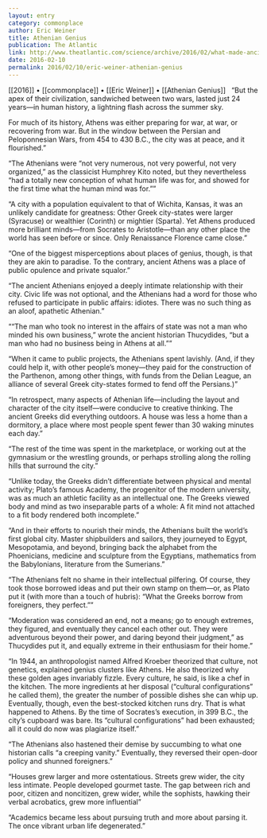 ```yaml
---
layout: entry
category: commonplace
author: Eric Weiner
title: Athenian Genius
publication: The Atlantic
link: http://www.theatlantic.com/science/archive/2016/02/what-made-ancient-athens-a-city-of-genius/462009/
date: 2016-02-10
permalink: 2016/02/10/eric-weiner-athenian-genius
---
```


[[2016]] • [[commonplace]] • [[Eric Weiner]] • [[Athenian Genius]]
 
“But the apex of their civilization, sandwiched between two wars, lasted just 24 years—in human history, a lightning flash across the summer sky.

For much of its history, Athens was either preparing for war, at war, or recovering from war. But in the window between the Persian and Peloponnesian Wars, from 454 to 430 B.C., the city was at peace, and it flourished.”

“The Athenians were “not very numerous, not very powerful, not very organized,” as the classicist Humphrey Kito noted, but they nevertheless “had a totally new conception of what human life was for, and showed for the first time what the human mind was for.””

“A city with a population equivalent to that of Wichita, Kansas, it was an unlikely candidate for greatness: Other Greek city-states were larger (Syracuse) or wealthier (Corinth) or mightier (Sparta). Yet Athens produced more brilliant minds—from Socrates to Aristotle—than any other place the world has seen before or since. Only Renaissance Florence came close.”

“One of the biggest misperceptions about places of genius, though, is that they are akin to paradise. To the contrary, ancient Athens was a place of public opulence and private squalor.”

“The ancient Athenians enjoyed a deeply intimate relationship with their city. Civic life was not optional, and the Athenians had a word for those who refused to participate in public affairs: idiotes. There was no such thing as an aloof, apathetic Athenian.”

““The man who took no interest in the affairs of state was not a man who minded his own business,” wrote the ancient historian Thucydides, “but a man who had no business being in Athens at all.””

“When it came to public projects, the Athenians spent lavishly. (And, if they could help it, with other people’s money—they paid for the construction of the Parthenon, among other things, with funds from the Delian League, an alliance of several Greek city-states formed to fend off the Persians.)”

“In retrospect, many aspects of Athenian life—including the layout and character of the city itself—were conducive to creative thinking. The ancient Greeks did everything outdoors. A house was less a home than a dormitory, a place where most people spent fewer than 30 waking minutes each day.”

“The rest of the time was spent in the marketplace, or working out at the gymnasium or the wrestling grounds, or perhaps strolling along the rolling hills that surround the city.”

“Unlike today, the Greeks didn’t differentiate between physical and mental activity; Plato’s famous Academy, the progenitor of the modern university, was as much an athletic facility as an intellectual one. The Greeks viewed body and mind as two inseparable parts of a whole: A fit mind not attached to a fit body rendered both incomplete.”

“And in their efforts to nourish their minds, the Athenians built the world’s first global city. Master shipbuilders and sailors, they journeyed to Egypt, Mesopotamia, and beyond, bringing back the alphabet from the Phoenicians, medicine and sculpture from the Egyptians, mathematics from the Babylonians, literature from the Sumerians.”

“The Athenians felt no shame in their intellectual pilfering. Of course, they took those borrowed ideas and put their own stamp on them—or, as Plato put it (with more than a touch of hubris): “What the Greeks borrow from foreigners, they perfect.””

“Moderation was considered an end, not a means; go to enough extremes, they figured, and eventually they cancel each other out. They were adventurous beyond their power, and daring beyond their judgment,” as Thucydides put it, and equally extreme in their enthusiasm for their home.”

“In 1944, an anthropologist named Alfred Kroeber theorized that culture, not genetics, explained genius clusters like Athens. He also theorized why these golden ages invariably fizzle. Every culture, he said, is like a chef in the kitchen. The more ingredients at her disposal (“cultural configurations” he called them), the greater the number of possible dishes she can whip up. Eventually, though, even the best-stocked kitchen runs dry. That is what happened to Athens. By the time of Socrates’s execution, in 399 B.C., the city’s cupboard was bare. Its “cultural configurations” had been exhausted; all it could do now was plagiarize itself.”

“The Athenians also hastened their demise by succumbing to what one historian calls “a creeping vanity.” Eventually, they reversed their open-door policy and shunned foreigners.”

“Houses grew larger and more ostentatious. Streets grew wider, the city less intimate. People developed gourmet taste. The gap between rich and poor, citizen and noncitizen, grew wider, while the sophists, hawking their verbal acrobatics, grew more influential”

“Academics became less about pursuing truth and more about parsing it. The once vibrant urban life degenerated.”

